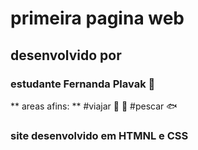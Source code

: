 # primeira pagina web
## desenvolvido por 
### estudante Fernanda Plavak :sparkling_heart:
** areas afins: **
#viajar :ocean: :blue_heart:
#pescar :fish:
### site desenvolvido em HTMNL e CSS 

